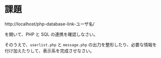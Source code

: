 # 課題

http://localhost/php-database-link-ユーザ名/

を開いて、PHP と SQL の連携を確認しなさい。

そのうえで、```userlist.php``` と ```message.php``` の出力を整形したり、必要な情報を付け加えたりして、表示系を完成させなさい。
